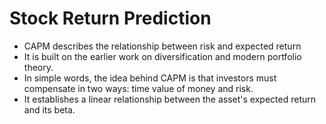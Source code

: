 # Stock Return Prediction

- CAPM  describes the relationship between risk and expected return 
- It is built on the earlier work on diversification and modern portfolio theory.
- In simple words, the idea behind CAPM is that investors must compensate in two ways: time value of money and risk.
- It establishes a linear relationship between the asset's expected return and its beta.
